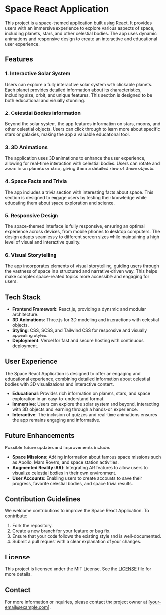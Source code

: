 # Space React Application

This project is a space-themed application built using React. It provides users with an immersive experience to explore various aspects of space, including planets, stars, and other celestial bodies. The app uses dynamic animations and responsive design to create an interactive and educational user experience.

## Features

### 1. Interactive Solar System
Users can explore a fully interactive solar system with clickable planets. Each planet provides detailed information about its characteristics, including size, orbit, and unique features. This section is designed to be both educational and visually stunning.

### 2. Celestial Bodies Information
Beyond the solar system, the app features information on stars, moons, and other celestial objects. Users can click through to learn more about specific stars or galaxies, making the app a valuable educational tool.

### 3. 3D Animations
The application uses 3D animations to enhance the user experience, allowing for real-time interaction with celestial bodies. Users can rotate and zoom in on planets or stars, giving them a detailed view of these objects.

### 4. Space Facts and Trivia
The app includes a trivia section with interesting facts about space. This section is designed to engage users by testing their knowledge while educating them about space exploration and science.

### 5. Responsive Design
The space-themed interface is fully responsive, ensuring an optimal experience across devices, from mobile phones to desktop computers. The design adapts seamlessly to different screen sizes while maintaining a high level of visual and interactive quality.

### 6. Visual Storytelling
The app incorporates elements of visual storytelling, guiding users through the vastness of space in a structured and narrative-driven way. This helps make complex space-related topics more accessible and engaging for users.

## Tech Stack

- **Frontend Framework**: React.js, providing a dynamic and modular architecture.
- **3D Animations**: Three.js for 3D modeling and interactions with celestial objects.
- **Styling**: CSS, SCSS, and Tailwind CSS for responsive and visually appealing styles.
- **Deployment**: Vercel for fast and secure hosting with continuous deployment.

## User Experience

The Space React Application is designed to offer an engaging and educational experience, combining detailed information about celestial bodies with 3D visualizations and interactive content.

- **Educational**: Provides rich information on planets, stars, and space exploration in an easy-to-understand format.
- **Immersive**: Users can explore the solar system and beyond, interacting with 3D objects and learning through a hands-on experience.
- **Interactive**: The inclusion of quizzes and real-time animations ensures the app remains engaging and informative.

## Future Enhancements

Possible future updates and improvements include:

- **Space Missions**: Adding information about famous space missions such as Apollo, Mars Rovers, and space station activities.
- **Augmented Reality (AR)**: Integrating AR features to allow users to visualize celestial bodies in their own environment.
- **User Accounts**: Enabling users to create accounts to save their progress, favorite celestial bodies, and space trivia results.

## Contribution Guidelines

We welcome contributions to improve the Space React Application. To contribute:

1. Fork the repository.
2. Create a new branch for your feature or bug fix.
3. Ensure that your code follows the existing style and is well-documented.
4. Submit a pull request with a clear explanation of your changes.

## License

This project is licensed under the MIT License. See the [LICENSE](LICENSE) file for more details.

## Contact

For more information or inquiries, please contact the project owner at [your-email@example.com].
